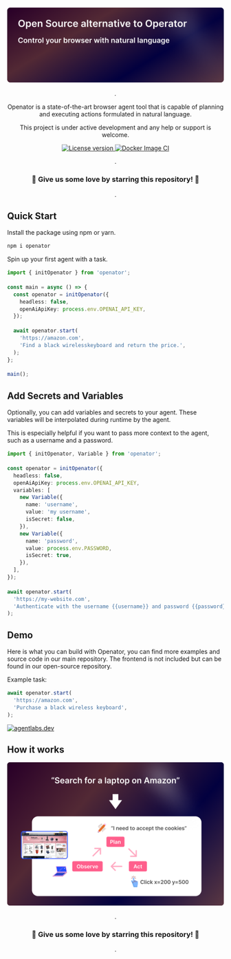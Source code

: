 <p align="center">
  <a href="https://github.com/agentlabs-dev/openator"><img src="https://raw.githubusercontent.com/agentlabs-dev/openator/refs/heads/main/.readme/cover.png" alt="Openator"></a>
</p>

<p align="center">
    <em>.</em>
</p>

<p align=center>
Openator is a state-of-the-art browser agent tool that is capable of planning and executing actions formulated in natural language.
</p>

<p align="center">
This project is under active development and any help or support is welcome.
</p>

<p align="center">
<a href="" target="_blank">
    <img src="https://img.shields.io/badge/License-Apache 2.0-blue.svg" alt="License version">
</a>
<a href="" target="_blank">
    <img src="https://img.shields.io/badge/Status-Under Active Development-green.svg" alt="Docker Image CI">
</a>
</p>

<p align="center">
.
</p>

<h3 align="center">
🌟 Give us some love by starring this repository! 🌟  
</h3>

<p align="center">
.
</p>

## Quick Start

Install the package using npm or yarn.

```bash
npm i openator
```

Spin up your first agent with a task.

```typescript
import { initOpenator } from 'openator';

const main = async () => {
  const openator = initOpenator({
    headless: false,
    openAiApiKey: process.env.OPENAI_API_KEY,
  });

  await openator.start(
    'https://amazon.com',
    'Find a black wirelesskeyboard and return the price.',
  );
};

main();
```

## Add Secrets and Variables

Optionally, you can add variables and secrets to your agent. These variables will be interpolated during runtime by the agent.

This is especially helpful if you want to pass more context to the agent, such as a username and a password.

```typescript
import { initOpenator, Variable } from 'openator';

const openator = initOpenator({
  headless: false,
  openAiApiKey: process.env.OPENAI_API_KEY,
  variables: [
    new Variable({
      name: 'username',
      value: 'my username',
      isSecret: false,
    }),
    new Variable({
      name: 'password',
      value: process.env.PASSWORD,
      isSecret: true,
    }),
  ],
});

await openator.start(
  'https://my-website.com',
  'Authenticate with the username {{username}} and password {{password}} and then find the latest news on the website.',
);
```

## Demo

Here is what you can build with Openator, you can find more examples and source code in our main repository. The frontend is not included but can be found in our open-source repository.

Example task:

```typescript
await openator.start(
  'https://amazon.com',
  'Purchase a black wireless keyboard',
);
```

<a href="#"><img src="https://github.com/agentlabs-dev/openator/blob/main/.readme/gui-demo.gif?raw=true" alt="agentlabs.dev"></a>

## How it works

<p align="center">
  <a href="#"><img src="https://raw.githubusercontent.com/agentlabs-dev/openator/refs/heads/main/.readme/how-it-works.png" alt="agentlabs.dev"></a>
</p>

<p align="center">
.
</p>

<h3 align="center">
🌟 Give us some love by starring this repository! 🌟  
</h3>

<p align="center">
.
</p>
